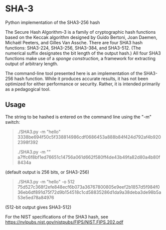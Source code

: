# SHA-3
Python implementation of the SHA3-256 hash

The Secure Hash Algorithm-3 is a family of cryptographic hash functions based on the Keccak algorithm designed by Guido Bertoni, Joan Daemen, Michaël Peeters, and Gilles Van Assche. There are four SHA3 hash functions: SHA3-224, SHA3-256, SHA3-384, and SHA3-512. (The numerical suffix designates the bit length of the output hash.) All four SHA3 functions make use of a *sponge construction*, a framework for extracting output of arbitrary length.

The command-line tool presented here is an implementation of the SHA3-256 hash function. While it produces accurate results, it has not been optimized for either performance or security. Rather, it is intended primarily as a pedagogical tool.   

## Usage
The string to be hashed is entered on the command line using the "-m" switch:
> ./SHA3.py -m "hello"
> 3338be694f50c5f338814986cdf0686453a888b84f424d792af4b9202398f392
>
> ./SHA3.py -m ""
> a7ffc6f8bf1ed76651c14756a061d662f580ff4de43b49fa82d80a4b80f8434a

(default output is 256 bits, or SHA3-256)


> ./SHA3.py -m "hello" -o 512
> 75d527c368f2efe848ecf6b073a36767800805e9eef2b1857d5f984f036eb6df891d75f72d9b154518c1cd58835286d1da9a38deba3de98b5a53e5ed78a84976

(512-bit output gives SHA3-512)

For the NIST specifications of the SHA3 hash, see https://nvlpubs.nist.gov/nistpubs/FIPS/NIST.FIPS.202.pdf
